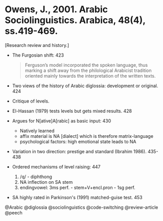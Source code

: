 # Owens, J., 2001. Arabic Sociolinguistics.  Arabica, 48(4), ss.419-469.

[Research review and history.]

- The Furgosian shift: 423

  > Ferguson’s model incorporated the spoken language, thus marking a shift away from the philological Arabicist tradition oriented mainly towards the interpretation of the written texts.

- Two views of the history of Arabic diglossia: development or original. 424

- Critique of levels.

- El-Hassan (1979) tests levels but gets mixed results. 428

- Argues for N[ative]A[rabic] as basic input: 430
  - Natively learned
  - affix material is NA [dialect] which is therefore matrix-language
  - psychological factors: high emotional state leads to NA

- Variation in two direction: prestige and standard (Ibrahim 1986). 435-438

- Ordered mechanisms of level raising: 447
  1. /q/ - diphthong
  2. NA inflection on SA stem
  3. endingvowel: 3ms perf. - stem+V+encl.pron - 1sg perf.

- SA highly rated in Parkinson's (1991) matched-guise test. 453

@Arabic
@diglossia
@sociolinguistics
@code-switching
@review-article
@peech
